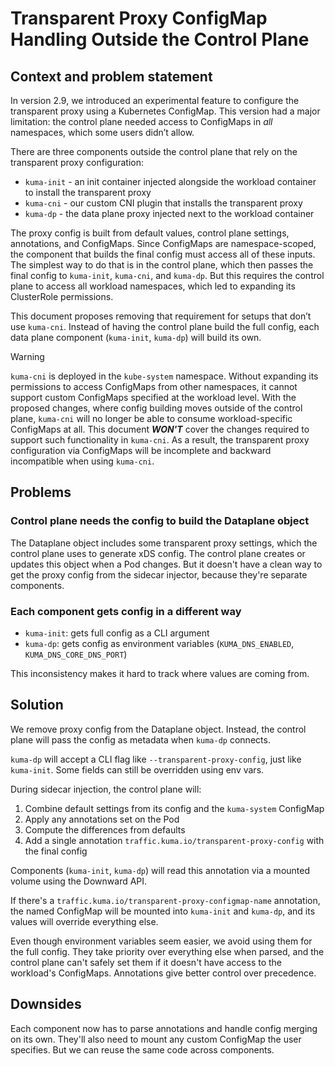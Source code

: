 # Transparent Proxy ConfigMap Handling Outside the Control Plane

## Context and problem statement

In version 2.9, we introduced an experimental feature to configure the transparent proxy using a Kubernetes ConfigMap. This version had a major limitation: the control plane needed access to ConfigMaps in *all* namespaces, which some users didn’t allow.

There are three components outside the control plane that rely on the transparent proxy configuration:

- `kuma-init` - an init container injected alongside the workload container to install the transparent proxy
- `kuma-cni` - our custom CNI plugin that installs the transparent proxy
- `kuma-dp` - the data plane proxy injected next to the workload container

The proxy config is built from default values, control plane settings, annotations, and ConfigMaps. Since ConfigMaps are namespace-scoped, the component that builds the final config must access all of these inputs. The simplest way to do that is in the control plane, which then passes the final config to `kuma-init`, `kuma-cni`, and `kuma-dp`. But this requires the control plane to access all workload namespaces, which led to expanding its ClusterRole permissions.

This document proposes removing that requirement for setups that don’t use `kuma-cni`. Instead of having the control plane build the full config, each data plane component (`kuma-init`, `kuma-dp`) will build its own.

> [!WARNING]
> `kuma-cni` is deployed in the `kube-system` namespace. Without expanding its permissions to access ConfigMaps from other namespaces, it cannot support custom ConfigMaps specified at the workload level. With the proposed changes, where config building moves outside of the control plane, `kuma-cni` will no longer be able to consume workload-specific ConfigMaps at all. This document **_WON'T_** cover the changes required to support such functionality in `kuma-cni`. As a result, the transparent proxy configuration via ConfigMaps will be incomplete and backward incompatible when using `kuma-cni`.

## Problems

### Control plane needs the config to build the Dataplane object

The Dataplane object includes some transparent proxy settings, which the control plane uses to generate xDS config. The control plane creates or updates this object when a Pod changes. But it doesn't have a clean way to get the proxy config from the sidecar injector, because they're separate components.

### Each component gets config in a different way

- `kuma-init`: gets full config as a CLI argument
- `kuma-dp`: gets config as environment variables (`KUMA_DNS_ENABLED`, `KUMA_DNS_CORE_DNS_PORT`)

This inconsistency makes it hard to track where values are coming from.

## Solution

We remove proxy config from the Dataplane object. Instead, the control plane will pass the config as metadata when `kuma-dp` connects.

`kuma-dp` will accept a CLI flag like `--transparent-proxy-config`, just like `kuma-init`. Some fields can still be overridden using env vars.

During sidecar injection, the control plane will:
1. Combine default settings from its config and the `kuma-system` ConfigMap
2. Apply any annotations set on the Pod
3. Compute the differences from defaults
4. Add a single annotation `traffic.kuma.io/transparent-proxy-config` with the final config

Components (`kuma-init`, `kuma-dp`) will read this annotation via a mounted volume using the Downward API.

If there's a `traffic.kuma.io/transparent-proxy-configmap-name` annotation, the named ConfigMap will be mounted into `kuma-init` and `kuma-dp`, and its values will override everything else.

Even though environment variables seem easier, we avoid using them for the full config. They take priority over everything else when parsed, and the control plane can't safely set them if it doesn't have access to the workload's ConfigMaps. Annotations give better control over precedence.

## Downsides

Each component now has to parse annotations and handle config merging on its own. They'll also need to mount any custom ConfigMap the user specifies. But we can reuse the same code across components.

